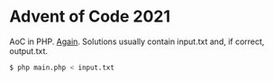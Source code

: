 # Advent of Code 2021

AoC in PHP. [Again](https://github.com/bake/adventofcode-2020). Solutions
usually contain input.txt and, if correct, output.txt.

```bash
$ php main.php < input.txt
```

